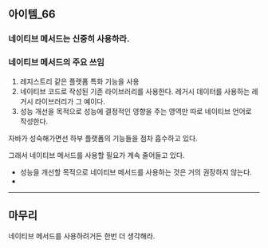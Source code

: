 ## 아이템_66
### 네이티브 메서드는 신중히 사용하라.

### 네이티브 메서드의 주요 쓰임
1. 레지스트리 같은 플랫폼 특화 기능을 사용
2. 네이티브 코드로 작성된 기존 라이브러리를 사용한다. 레거시 데이터를 사용하는 레거시 라이브러리가 그 예이다.
3. 성능 개선을 목적으로 성능에 결정적인 영향을 주는 영역만 따로 네이티브 언어로 작성한다.


자바가 성숙해가면선 하부 플랫폼의 기능들을 점차 흡수하고 있다.

그래서 네이티브 메서드를 사용할 필요가 계속 줄어들고 있다.

- 성능을 개선할 목적으로 네이티브 메서드를 사용하는 것은 거의 권장하지 않는다.
- 



---

## 마무리

네이티브 메서드를 사용하려거든 한번 더 생각해라.